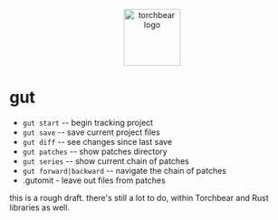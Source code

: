 <p align="center"><img width="100" src="https://i.imgur.com/Vm9PyLX.png" alt="torchbear logo"></p>

# gut

* `gut start` -- begin tracking project
* `gut save` -- save current project files
* `gut diff` -- see changes since last save
* `gut patches` -- show patches directory
* `gut series` -- show current chain of patches
* `gut forward|backward` -- navigate the chain of patches
* .gutomit - leave out files from patches

this is a rough draft.  there's still a lot to do, within Torchbear and Rust libraries as well.
